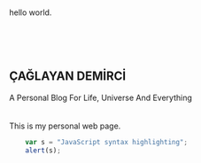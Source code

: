 <br><p3>hello world.</p3>
<html>
	<head>
		<meta http-equiv="Content-Type" content="text/html; charset=UTF-8"/>
		<link rel="stylesheet" type="text/css" href="RMStyle.css">
		<title>Ana Sayfa</title>
	</head>
	<br><br><br>
</html>
  
  
  
  
## ÇAĞLAYAN DEMİRCİ
<p2>A Personal Blog For Life, Universe And Everything</p2>
<hr1>
<br><br>	
This is my personal web page.

```javascript
	var s = "JavaScript syntax highlighting";
	alert(s);
```

